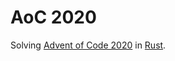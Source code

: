 # AoC 2020

Solving [Advent of Code 2020](https://adventofcode.com/2020) in [Rust](https://www.rust-lang.org/).
